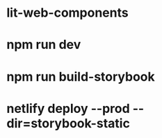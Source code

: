 # lit-web-components
# npm run dev
# npm run build-storybook
# netlify deploy --prod --dir=storybook-static